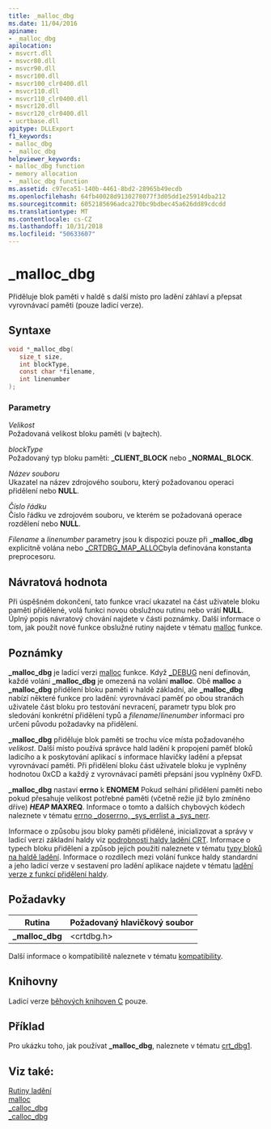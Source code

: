 ```yaml
---
title: _malloc_dbg
ms.date: 11/04/2016
apiname:
- _malloc_dbg
apilocation:
- msvcrt.dll
- msvcr80.dll
- msvcr90.dll
- msvcr100.dll
- msvcr100_clr0400.dll
- msvcr110.dll
- msvcr110_clr0400.dll
- msvcr120.dll
- msvcr120_clr0400.dll
- ucrtbase.dll
apitype: DLLExport
f1_keywords:
- malloc_dbg
- _malloc_dbg
helpviewer_keywords:
- malloc_dbg function
- memory allocation
- _malloc_dbg function
ms.assetid: c97eca51-140b-4461-8bd2-28965b49ecdb
ms.openlocfilehash: 64fb40028d9130278077f3d05dd1e25914dba212
ms.sourcegitcommit: 6052185696adca270bc9bdbec45a626dd89cdcdd
ms.translationtype: MT
ms.contentlocale: cs-CZ
ms.lasthandoff: 10/31/2018
ms.locfileid: "50633607"
---
```

# <a name="mallocdbg"></a>_malloc_dbg

Přiděluje blok paměti v haldě s další místo pro ladění záhlaví a přepsat vyrovnávací paměti (pouze ladicí verze).

## <a name="syntax"></a>Syntaxe

```C
void *_malloc_dbg(
   size_t size,
   int blockType,
   const char *filename,
   int linenumber
);
```

### <a name="parameters"></a>Parametry

*Velikost*<br/>
Požadovaná velikost bloku paměti (v bajtech).

*blockType*<br/>
Požadovaný typ bloku paměti: **_CLIENT_BLOCK** nebo **_NORMAL_BLOCK**.

*Název souboru*<br/>
Ukazatel na název zdrojového souboru, který požadovanou operaci přidělení nebo **NULL**.

*Číslo řádku*<br/>
Číslo řádku ve zdrojovém souboru, ve kterém se požadovaná operace rozdělení nebo **NULL**.

*Filename* a *linenumber* parametry jsou k dispozici pouze při **_malloc_dbg** explicitně volána nebo [_CRTDBG_MAP_ALLOC](../../c-runtime-library/crtdbg-map-alloc.md)byla definována konstanta preprocesoru.

## <a name="return-value"></a>Návratová hodnota

Při úspěšném dokončení, tato funkce vrací ukazatel na část uživatele bloku paměti přidělené, volá funkci novou obslužnou rutinu nebo vrátí **NULL**. Úplný popis návratový chování najdete v části poznámky. Další informace o tom, jak použít nové funkce obslužné rutiny najdete v tématu [malloc](malloc.md) funkce.

## <a name="remarks"></a>Poznámky

**_malloc_dbg** je ladicí verzi [malloc](malloc.md) funkce. Když [_DEBUG](../../c-runtime-library/debug.md) není definován, každé volání **_malloc_dbg** je omezená na volání **malloc**. Obě **malloc** a **_malloc_dbg** přidělení bloku paměti v haldě základní, ale **_malloc_dbg** nabízí některé funkce pro ladění: vyrovnávací paměť po obou stranách uživatele část bloku pro testování nevracení, parametr typu blok pro sledování konkrétní přidělení typů a *filename*/*linenumber* informací pro určení původu požadavky na přidělení.

**_malloc_dbg** přiděluje blok paměti se trochu více místa požadovaného *velikost*. Další místo používá správce hald ladění k propojení paměť bloků ladicího a k poskytování aplikací s informace hlavičky ladění a přepsat vyrovnávací paměti. Při přidělení bloku část uživatele bloku je vyplněny hodnotou 0xCD a každý z vyrovnávací paměti přepsání jsou vyplněny 0xFD.

**_malloc_dbg** nastaví **errno** k **ENOMEM** Pokud selhání přidělení paměti nebo pokud přesahuje velikost potřebné paměti (včetně režie již bylo zmíněno dříve) **_HEAP_ MAXREQ**. Informace o tomto a dalších chybových kódech naleznete v tématu [errno _doserrno, _sys_errlist a _sys_nerr](../../c-runtime-library/errno-doserrno-sys-errlist-and-sys-nerr.md).

Informace o způsobu jsou bloky paměti přidělené, inicializovat a správy v ladicí verzi základní haldy viz [podrobnosti haldy ladění CRT](/visualstudio/debugger/crt-debug-heap-details). Informace o typech bloku přidělení a způsob jejich použití naleznete v tématu [typy bloků na haldě ladění](/visualstudio/debugger/crt-debug-heap-details). Informace o rozdílech mezi volání funkce haldy standardní a jeho ladicí verze v sestavení pro ladění aplikace najdete v tématu [ladění verze z funkcí přidělení haldy](/visualstudio/debugger/debug-versions-of-heap-allocation-functions).

## <a name="requirements"></a>Požadavky

|Rutina|Požadovaný hlavičkový soubor|
|-------------|---------------------|
|**_malloc_dbg**|\<crtdbg.h>|

Další informace o kompatibilitě naleznete v tématu [kompatibility](../../c-runtime-library/compatibility.md).

## <a name="libraries"></a>Knihovny

Ladicí verze [běhových knihoven C](../../c-runtime-library/crt-library-features.md) pouze.

## <a name="example"></a>Příklad

Pro ukázku toho, jak používat **_malloc_dbg**, naleznete v tématu [crt_dbg1](https://github.com/Microsoft/VCSamples/tree/master/VC2010Samples/crt/crt_dbg1).

## <a name="see-also"></a>Viz také:

[Rutiny ladění](../../c-runtime-library/debug-routines.md)<br/>
[malloc](malloc.md)<br/>
[_calloc_dbg](calloc-dbg.md)<br/>
[_calloc_dbg](calloc-dbg.md)<br/>
